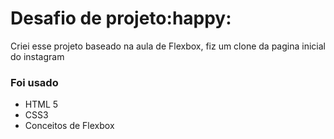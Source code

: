 # Desafio de projeto:happy:	

Criei esse projeto baseado na aula de Flexbox, fiz um clone da pagina inicial do instagram

### Foi usado

* HTML 5
* CSS3
* Conceitos de Flexbox

## 
